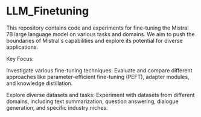 # LLM_Finetuning

This repository contains code and experiments for fine-tuning the Mistral 7B large language model on various tasks and domains. We aim to push the boundaries of Mistral's capabilities and explore its potential for diverse applications.

Key Focus:

Investigate various fine-tuning techniques: Evaluate and compare different approaches like parameter-efficient fine-tuning (PEFT), adapter modules, and knowledge distillation.

Explore diverse datasets and tasks: Experiment with datasets from different domains, including text summarization, question answering, dialogue generation, and specific industry niches.
